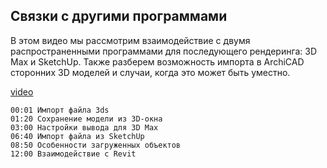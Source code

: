 ## Связки с другими программами

В этом видео мы рассмотрим взаимодействие с двумя распространенными программами для последующего рендеринга: 3D Max и SketchUp. Также разберем возможность импорта в ArchiCAD сторонних 3D моделей и случаи, когда это может быть уместно.

[video](https://player.softculture.cc/embed/online/IAB/IAB_19.31.08_L5-2_Interaction)

``` chapters
00:01 Импорт файла 3ds
01:20 Сохранение модели из 3D-окна
03:00 Настройки вывода для 3D Max
06:40 Импорт файла из SketchUp
08:50 Особенности загруженных объектов
12:00 Взаимодействие с Revit
```